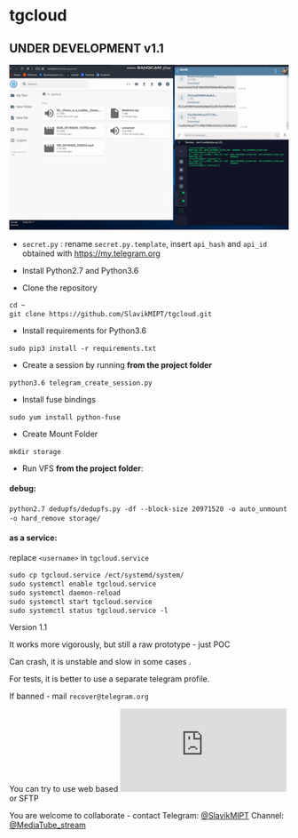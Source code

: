 # tgcloud
## UNDER DEVELOPMENT v1.1
![](img/demo.gif)
- `secret.py` : rename `secret.py.template`, insert `api_hash` and `api_id` obtained with  https://my.telegram.org

- Install Python2.7 and Python3.6

- Clone the repository
```
cd ~
git clone https://github.com/SlavikMIPT/tgcloud.git
```
- Install requirements for Python3.6

`sudo pip3 install -r requirements.txt`
- Create a session by running  **from the project folder**

`python3.6 telegram_create_session.py`

- Install fuse bindings

`sudo yum install python-fuse`

- Create Mount Folder

`mkdir storage`

- Run VFS **from the project folder**: 

#### debug:

`python2.7 dedupfs/dedupfs.py -df --block-size 20971520 -o auto_unmount -o hard_remove storage/`

#### as a service:

replace `<username>` in `tgcloud.service`
```
sudo cp tgcloud.service /ect/systemd/system/
sudo systemctl enable tgcloud.service
sudo systemctl daemon-reload
sudo systemctl start tgcloud.service
sudo systemctl status tgcloud.service -l
```

Version 1.1

It works more vigorously, but still a raw prototype - just POC 

Can crash, it is unstable and slow in some cases .

For tests, it is better to use a separate telegram profile.

If banned - mail `recover@telegram.org`

You can try to use web based ![filebrowser](https://github.com/filebrowser/filebrowser/blob/master/README.md) or SFTP

You are welcome to collaborate - contact 
Telegram: [@SlavikMIPT](t.me/SlavikMIPT)
Channel: [@MediaTube_stream](t.me/MediaTube_stream)
